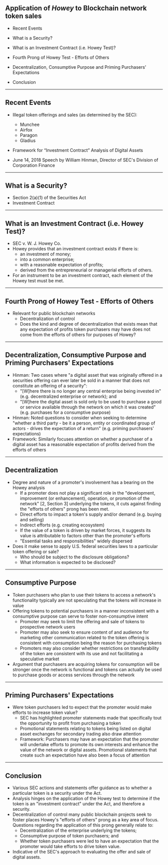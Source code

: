 ## Application of *Howey* to Blockchain network token sales

- Recent Events
 
- What is a Security?

- What is an Investment Contract (i.e. Howey Test)?

- Fourth Prong of Howey Test - Efforts of Others

- Decentralization, Consumptive Purpose and Priming Purchasers' Expectations
  
- Conclusion

---

## Recent Events

- Illegal token offerings and sales (as determined by the SEC):
  - Munchee
  - Airfox
  - Paragon
  - Gladius

- Framework for “Investment Contract” Analysis of Digital Assets

- June 14, 2018 Speech by William Hinman, Director of SEC's Division of Corporation Finance

---

## What is a Security?

- Section 2(a)(1) of the Securities Act
- Investment Contract

---

## What is an Investment Contract (i.e. Howey Test)?

- SEC v. W. J. Howey Co.
- Howey provides that an investment contract exists if there is:
  - an investment of money;
  - into a common enterprise;
  - with a reasonable expectation of profits;
  - derived from the entrepreneurial or managerial efforts of others.
- For an instrument to be an investment contract, each element of the Howey test must be met.

---

## Fourth Prong of Howey Test - Efforts of Others

- Relevant for public blockchain networks
  - Decentralization of control
  - Does the kind and degree of decentralization that exists mean that any expectation of profits token purchasers may have does not come from the efforts of others for purposes of Howey?

---

## Decentralization, Consumptive Purpose and Priming Purchasers' Expectations

- Hinman: Two cases where "a digital asset that was originally offered in a securities offering can ever later be sold in a manner that does not constitute an offering of a security":
  - "[W]here there is no longer any central enterprise being invested in" (e.g. decentralized enterprise or network); and
  - "[W]here the digital asset is sold only to be used to purchase a good or service available through the network on which it was created" (e.g. purchases for a consumptive purpose)
- Hinman: Noted questions to consider when seeking to determine "whether a third party - be it a person, entity or coordinated group of actors - drives the expectation of a return" (e.g. priming purchasers' expectations)
- Framework: Similarly focuses attention on whether a purchaser of a digital asset has a reasonable expectation of profits derived from the efforts of others

---

## Decentralization

- Degree and nature of a promoter's involvement has a bearing on the Howey analysis
  -  If a promoter does not play a significant role in the "development, improvement (or enhancement), operation, or promotion of the network" [2, Section 3] underlying the tokens, it cuts against finding the "efforts of others" prong has been met.
    - Direct efforts to impact a token's supply and/or demand (e.g. buying and selling)
    - Indirect efforts (e.g. creating ecosystem)
  - If the value of a token is driven by market forces, it suggests its value is attributable to factors other than the promoter's efforts
  - "Essential tasks and responsibilities" widely dispersed 
- Does it make sense to apply U.S. federal securities laws to a particular token offering or sale?
  - Who should be subject to the disclosure obligations?
  - What information is expected to be disclosed?
  
---

## Consumptive Purpose

- Token purchasers who plan to use their tokens to access a network's functionality typically are not speculating that the tokens will increase in value
- Offering tokens to potential purchasers in a manner inconsistent with a consumptive purpose can serve to foster non-consumptive intent
  - Promoter may seek to limit the offering and sale of tokens to prospective network users
  - Promoter may also seek to ensure content of and audience for marketing other communication related to the token offering  is consistent with consumption being the reason for purchasing tokens
  - Promoters may also consider whether restrictions on transferability of the token are consistent with its use and not facilitating a speculative market
- Argument that purchasers are acquiring tokens for consumption will be stronger once the network is functional and tokens can actually be used to purchase goods or access services through the network
  
---

## Priming Purchasers' Expectations

- Were token purchasers led to expect that the promoter would make efforts to increase token value?
  - SEC has highlighted promoter statements made that specifically tout the opportunity to profit from purchasing a token
  - Promotional statements relating to tokens being listed on digital asset exchanges for secondary trading also draw attention
  - Framework: Purchasers may have an expectation that the promoter will undertake efforts to promote its own interests and enhance the value of the network or digital assets.  Promotional statements that create such an expectation have also been a focus of attention

---

## Conclusion
  
- Various SEC actions and statements offer guidance as to whether a particular token is a security under the Act.
- Analysis hinges on the application of the Howey test to determine if the token is an "investment contract" under the Act, and therefore a security.
- Decentralization of control many public blockchain projects seek to foster places Howey's "efforts of others" prong as a key area of focus. Questions regarding the application of this prong generally relate to:
  - Decentralization of the enterprise underlying the tokens;
  - Consumptive purpose of token purchasers; and
  - Whether token purchasers were led to have an expectation that the promoter would take efforts to drive token value.
- Indicative of the SEC's approach to evaluating the offer and sale of digital assets.
